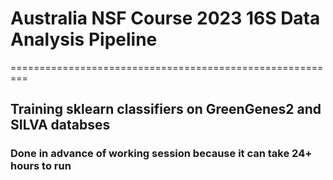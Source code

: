 # Australia NSF Course 2023 16S Data Analysis Pipeline
=========================================================

## Training sklearn classifiers on GreenGenes2 and SILVA databses
### Done in advance of working session because it can take 24+ hours to run
